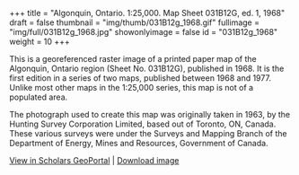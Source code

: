 +++
title = "Algonquin, Ontario. 1:25,000. Map Sheet 031B12G, ed. 1, 1968"
draft = false
thumbnail = "img/thumb/031B12g_1968.gif"
fullimage = "img/full/031B12g_1968.jpg"
showonlyimage = false
id = "031B12g_1968"
weight = 10
+++

This is a georeferenced raster image of a printed paper map of the Algonquin, Ontario region (Sheet No. 031B12G), published in 1968. It is the first edition in a series of two maps, published between 1968 and 1977. Unlike most other maps in the 1:25,000 series, this map is not of a populated area.
<!--more-->

The photograph used to create this map was originally taken in 1963, by the Hunting Survey Corporation Limited, based out of Toronto, ON, Canada. These various surveys were under the Surveys and Mapping Branch of the Department of Energy, Mines and Resources, Government of Canada.

[View in Scholars GeoPortal](http://geo.scholarsportal.info/#r/details/_uri@=HTDP25K031B12g_1968TIFF&_add:true) | [Download image](https://ocul.on.ca/topomaps/map-images/HTDP25K031B12g_1968TIFF.jpg)